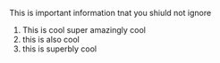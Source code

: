 This is important information tnat you shiuld not ignore

1. This is cool super amazingly cool
2. this is also cool
3. this is superbly cool